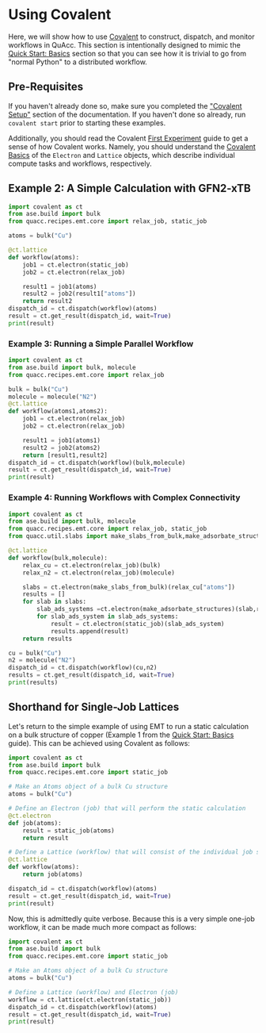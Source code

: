 # Using Covalent

Here, we will show how to use [Covalent](https://github.com/AgnostiqHQ/covalent) to construct, dispatch, and monitor workflows in QuAcc. This section is intentionally designed to mimic the [Quick Start: Basics](quick-start.md) section so that you can see how it is trivial to go from "normal Python" to a distributed workflow.

## Pre-Requisites

If you haven't already done so, make sure you completed the ["Covalent Setup"](covalent.md) section of the documentation. If you haven't done so already, run `covalent start` prior to starting these examples.

Additionally, you should read the Covalent [First Experiment](https://covalent.readthedocs.io/en/latest/getting_started/first_experiment/index.html) guide to get a sense of how Covalent works. Namely, you should understand the [Covalent Basics](https://covalent.readthedocs.io/en/latest/concepts/basics.html) of the `Electron` and `Lattice` objects, which describe individual compute tasks and workflows, respectively.

## Example 2: A Simple Calculation with GFN2-xTB

```python
import covalent as ct
from ase.build import bulk
from quacc.recipes.emt.core import relax_job, static_job

atoms = bulk("Cu")

@ct.lattice
def workflow(atoms):
    job1 = ct.electron(static_job)
    job2 = ct.electron(relax_job)

    result1 = job1(atoms)
    result2 = job2(result1["atoms"])
    return result2
dispatch_id = ct.dispatch(workflow)(atoms)
result = ct.get_result(dispatch_id, wait=True)
print(result)
```

### Example 3: Running a Simple Parallel Workflow

```python
import covalent as ct
from ase.build import bulk, molecule
from quacc.recipes.emt.core import relax_job

bulk = bulk("Cu")
molecule = molecule("N2")
@ct.lattice
def workflow(atoms1,atoms2):
    job1 = ct.electron(relax_job)
    job2 = ct.electron(relax_job)

    result1 = job1(atoms1)
    result2 = job2(atoms2)
    return [result1,result2]
dispatch_id = ct.dispatch(workflow)(bulk,molecule)
result = ct.get_result(dispatch_id, wait=True)
print(result)
```

### Example 4: Running Workflows with Complex Connectivity

```python
import covalent as ct
from ase.build import bulk, molecule
from quacc.recipes.emt.core import relax_job, static_job
from quacc.util.slabs import make_slabs_from_bulk,make_adsorbate_structures

@ct.lattice
def workflow(bulk,molecule):
    relax_cu = ct.electron(relax_job)(bulk)
    relax_n2 = ct.electron(relax_job)(molecule)

    slabs = ct.electron(make_slabs_from_bulk)(relax_cu["atoms"])
    results = []
    for slab in slabs:
        slab_ads_systems =ct.electron(make_adsorbate_structures)(slab,relax_n2["atoms"])
        for slab_ads_system in slab_ads_systems:
            result = ct.electron(static_job)(slab_ads_system)
            results.append(result)
    return results

cu = bulk("Cu")
n2 = molecule("N2")
dispatch_id = ct.dispatch(workflow)(cu,n2)
results = ct.get_result(dispatch_id, wait=True)
print(results)
```

## Shorthand for Single-Job Lattices

Let's return to the simple example of using EMT to run a static calculation on a bulk structure of copper (Example 1 from the [Quick Start: Basics](quick-start.md) guide). This can be achieved using Covalent as follows:

```python
import covalent as ct
from ase.build import bulk
from quacc.recipes.emt.core import static_job

# Make an Atoms object of a bulk Cu structure
atoms = bulk("Cu")

# Define an Electron (job) that will perform the static calculation
@ct.electron
def job(atoms):
    result = static_job(atoms)
    return result

# Define a Lattice (workflow) that will consist of the individual job steps
@ct.lattice
def workflow(atoms):
    return job(atoms)

dispatch_id = ct.dispatch(workflow)(atoms)
result = ct.get_result(dispatch_id, wait=True)
print(result)
```

Now, this is admittedly quite verbose. Because this is a very simple one-job workflow, it can be made much more compact as follows:

```python
import covalent as ct
from ase.build import bulk
from quacc.recipes.emt.core import static_job

# Make an Atoms object of a bulk Cu structure
atoms = bulk("Cu")

# Define a Lattice (workflow) and Electron (job)
workflow = ct.lattice(ct.electron(static_job))
dispatch_id = ct.dispatch(workflow)(atoms)
result = ct.get_result(dispatch_id, wait=True)
print(result)
```
